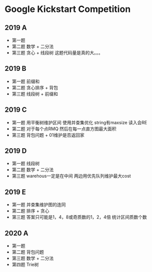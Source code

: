 # Google Kickstart Competition
## 2019 A
- 第一题
- 第二题 数学 + 二分法
- 第三题 贪心 + 线段树 这题代码量是真的大。。。

## 2019 B
- 第一题 前缀和
- 第二题 贪心排序 + 背包
- 第三题 线段树 + 前缀和

## 2019 C
- 第一题 用平衡树维护区间 使用并查集优化 string有maxsize 读入会RE
- 第二题 对于每个点RMQ 然后在每一点直方图最大面积
- 第三题 背包问题 + 01维护是否返回家

## 2019 D
- 第一题 线段树
- 第二题 数学 + 二分法 
- 第三题 warehous一定是在中间 两边用优先队列维护最大cost

## 2019 E
- 第一题 并查集维护图的连同
- 第二题 排序 + 贪心
- 第三题 答案只可能是1，4，8或奇质数的1，2，4倍 统计区间质数个数

## 2020 A
- 第一题 
- 第二题 背包问题
- 第三题 数学 + 二分法
- 第四题 Trie树

